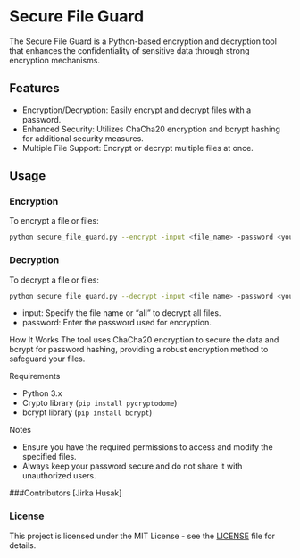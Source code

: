 # Secure File Guard

The Secure File Guard is a Python-based encryption and decryption tool that enhances the confidentiality of sensitive data through strong encryption mechanisms.

## Features
- Encryption/Decryption: Easily encrypt and decrypt files with a password.
- Enhanced Security: Utilizes ChaCha20 encryption and bcrypt hashing for additional security measures.
- Multiple File Support: Encrypt or decrypt multiple files at once.

## Usage
### Encryption
To encrypt a file or files:

```bash
python secure_file_guard.py --encrypt -input <file_name> -password <your_password> [-secure]
```

### Decryption
To decrypt a file or files:

```bash
python secure_file_guard.py --decrypt -input <file_name> -password <your_password>
```
- input: Specify the file name or “all” to decrypt all files.
- password: Enter the password used for encryption.

How It Works
The tool uses ChaCha20 encryption to secure the data and bcrypt for password hashing, providing a robust encryption method to safeguard your files.

Requirements
- Python 3.x
- Crypto library (`pip install pycryptodome`)
- bcrypt library (`pip install bcrypt`)

Notes
- Ensure you have the required permissions to access and modify the specified files.
- Always keep your password secure and do not share it with unauthorized users.

###Contributors
[Jirka Husak]

### License

This project is licensed under the MIT License - see the [LICENSE](LICENSE) file for details.

